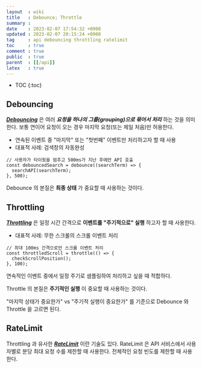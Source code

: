 ```yaml
---
layout  : wiki
title   : Debounce; Throttle
summary : 
date    : 2023-02-07 17:54:32 +0900
updated : 2023-02-07 20:15:24 +0900
tag     : api debouncing throttling ratelimit
toc     : true
comment : true
public  : true
parent  : [[/api]]
latex   : true
---
```

* TOC
{:toc}

## Debouncing

___[Debouncing](https://web.archive.org/web/20220117092326/http://demo.nimius.net/debounce_throttle/)___ 은 여러 ___요청을 하나의 그룹(grouping)으로 묶어서 처리___ 하는 것을 의미한다. 보통 연이어 요청이 오는 경우 마지막 요청(또는 제일 처음)만 허용한다.

- 연속된 이벤트 중 "마지막" 또는 "첫번째" 이벤트만 처리하고자 할 때 사용
- 대표적 사례: 검색창의 자동완성

```
// 사용자가 타이핑을 멈추고 500ms가 지난 후에만 API 호출
const debouncedSearch = debounce((searchTerm) => {
  searchAPI(searchTerm);
}, 500);
```

Debounce 의 본질은 __최종 상태__ 가 중요할 때 사용하는 것이다.

## Throttling

___[Throttling](https://www.inngest.com/blog/rate-limit-debouncing-throttling-explained)___ 은 일정 시간 간격으로 __이벤트를 "주기적으로" 실행__ 하고자 할 때 사용한다.

- 대표적 사례: 무한 스크롤의 스크롤 이벤트 처리

```
// 최대 100ms 간격으로만 스크롤 이벤트 처리
const throttledScroll = throttle(() => {
  checkScrollPosition();
}, 100);
```

연속적인 이벤트 중에서 일정 주기로 샘플링하여 처리하고 싶을 때 적합하다.

Throttle 의 본질은 __주기적인 실행__ 이 중요할 때 사용하는 것이다.

"마지막 상태가 중요한가" vs "주기적 실행이 중요한가" 를 기준으로 Debounce 와 Throttle 을 고르면 된다.

## RateLimit

Throttling 과 유사한 ___[RateLimit](https://baekjungho.github.io/wiki/api/api-too-many-requests/)___ 이란 기술도 있다. RateLimit 은 API 서비스에서 사용자별로 분당 최대 요청 수를 제한할 때 사용한다. 전체적인 요청 빈도를 제한할 때 사용한다.